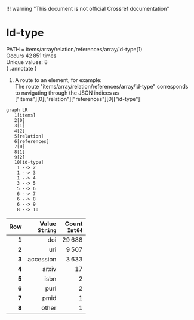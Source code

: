 !!! warning "This document is not official Crossref documentation"
# Id-type
PATH = items/array/relation/references/array/id-type(1)  
Occurs 42 851 times  
Unique values: 8  
{ .annotate }

1. A route to an element, for example:  
   The route "items/array/relation/references/array/id-type" corresponds to navigating through the JSON indices as  
   ["items"][0]["relation"]["references"][0]["id-type"]  

```mermaid
graph LR
   1[items]
   2[0]
   3[1]
   4[2]
   5[relation]
   6[references]
   7[0]
   8[1]
   9[2]
   10[id-type]
    1 --> 2
    1 --> 3
    1 --> 4
    3 --> 5
    5 --> 6
    6 --> 7
    6 --> 8
    6 --> 9
    8 --> 10
```

| **Row** | **Value**<br>`String` | **Count**<br>`Int64` |
|--------:|----------------------:|---------------------:|
| **1**   | doi                   | 29 688               |
| **2**   | uri                   | 9 507                |
| **3**   | accession             | 3 633                |
| **4**   | arxiv                 | 17                   |
| **5**   | isbn                  | 2                    |
| **6**   | purl                  | 2                    |
| **7**   | pmid                  | 1                    |
| **8**   | other                 | 1                    |

